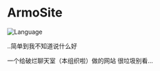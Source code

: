 # ArmoSite
![Language](https://img.shields.io/badge/Language-html-green)  

..简单到我不知道说什么好  

一个给破烂聊天室（本组织啦）做的网站 很垃圾别看...
